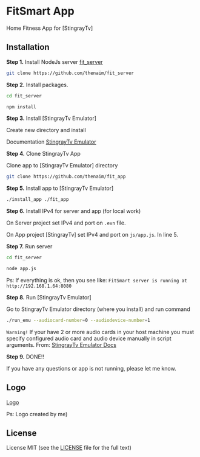 # FitSmart App

Home Fitness App for [StingrayTv]

## Installation

**Step 1.** Install NodeJs server [fit_server](https://github.com/thenaim/fit_server)
```sh
git clone https://github.com/thenaim/fit_server
```

**Step 2.** Install packages.
```sh
cd fit_server
```
```sh
npm install
```
**Step 3.** Install [StingrayTv Emulator]

Create new directory and install

Documentation [StingrayTv Emulator](https://devstingray.gs-labs.tv/emulator)

**Step 4.** Clone StingrayTv App

Clone app to [StingrayTv Emulator] directory

```sh
git clone https://github.com/thenaim/fit_app
```
**Step 5.** Install app to [StingrayTv Emulator]

```sh
./install_app ./fit_app
```
**Step 6.** Install IPv4 for server and app (for local work)

On Server project set IPv4 and port on `.evn` file.

On App project [StingrayTv] set IPv4 and port on `js/app.js`. In line 5.

**Step 7.** Run server
```sh
cd fit_server
```
```sh
node app.js
```
Ps: If everything is ok, then you see like: `FitSmart server is running at http://192.168.1.64:8080` 

**Step 8.** Run [StingrayTv Emulator]

Go to StingrayTv Emulator directory (where you install) and run command
```sh
./run_emu --audiocard-number=0 --audiodevice-number=1
```
`Warning!` If your have 2 or more audio cards in your host machine you must specify configured audio card and audio device manually in script arguments. From: [StingrayTv Emulator Docs](https://devstingray.gs-labs.tv/emulator)

**Step 9.** DONE!!

If you have any questions or app is not running, please let me know.

## Logo

[Logo](https://www.figma.com/file/UxgnFWoQ5yJePKsSIgZ67l)

Ps: Logo created by me)

## License

License MIT (see the [LICENSE](https://github.com/thenaim/fit_app/blob/master/LICENSE) file for the full text)
